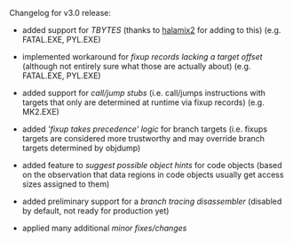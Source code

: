 
Changelog for v3.0 release:

- added support for *TBYTES* (thanks to [halamix2](#12) for adding to this) (e.g. FATAL.EXE, PYL.EXE)

- implemented workaround for *fixup records lacking a target offset* (although not entirely sure what those are actually about) (e.g. FATAL.EXE, PYL.EXE)

- added support for *call/jump stubs* (i.e. call/jumps instructions with targets that only are determined at runtime via fixup records) (e.g. MK2.EXE)

- added *'fixup takes precedence' logic* for branch targets (i.e. fixups targets are considered more trustworthy and may override branch targets determined by objdump)

- added feature to *suggest possible object hints* for code objects (based on the observation that data regions in code objects usually get access sizes assigned to them)

- added preliminary support for a *branch tracing disassembler* (disabled by default, not ready for production yet)

- applied many additional *minor fixes/changes*
